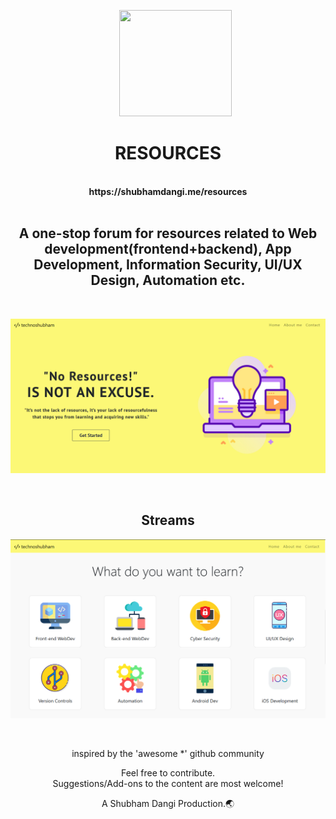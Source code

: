 
<p align="center"> 
&nbsp; &nbsp; &nbsp; <img src="https://cdn-icons-png.flaticon.com/512/1005/1005141.png" width="180" height="170">
</p>
<div align="center"><h1>RESOURCES</h1><br><b>https://shubhamdangi.me/resources</b>
</div>
  <br>
  <div align="center"> 
<h2>A one-stop forum for resources related to Web development(frontend+backend), App Development, Information Security, UI/UX Design, Automation etc.
</h2>
</div>
<br>
<p align="center"> 
<img src="UI/readme1.png">
</p>
  <br>
  <div align="center"> 
<h2>Streams</h2>
  <p align="center"> 
<img src="UI/readme2.png">
</p>
</div>
   
  
<br>
    <div align="center"> 
 <p>inspired by the 'awesome *' github community </p>
</div>
    
<div align="center"> 
  <p>Feel free to contribute.<br>Suggestions/Add-ons to the content are most welcome!</p>
</div>
<div align="center"> 
 <p>A Shubham Dangi Production.&#127759;</p>
 </div>
